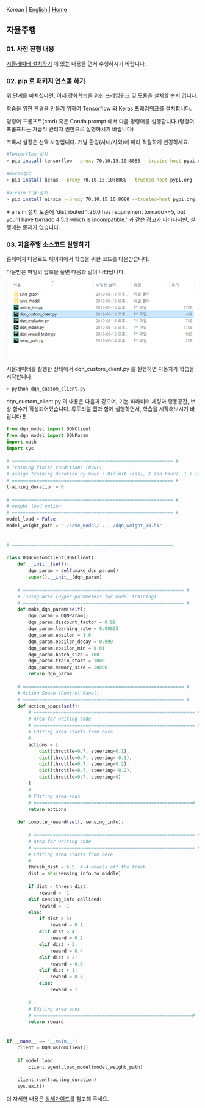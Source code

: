 Korean | [English](./Autonomous_Start_Eng.md) | [Home](../README.md)

## 자율주행 

### 01. 사전 진행 내용

[시뮬레이터 설치하기](./Readme.md) 에 있는 내용을 먼저 수행하시기 바랍니다.


### 02. pip 로 패키지 인스톨 하기

위 단계를 마치셨다면, 이제 강화학습을 위한 프레임워크 및 모듈을 설치할 순서 입니다.

학습을 위한 환경을 만들기 위하여 Tensorflow 와 Keras 프레임워크를 설치합니다.

명령어 프롬프트(cmd) 혹은 Conda prompt 에서 다음 명령어를 실행합니다.(명령어 프롬프트는 가급적 관리자 권한으로 실행하시기 바랍니다)

프록시 설정은 선택 사항입니다. 개발 환경(사내/사외)에 따라 적절하게 변경하세요.

```bash
#Tensorflow 설치
> pip install tensorflow --proxy 70.10.15.10:8080 --trusted-host pypi.org
        
#Keras설치
> pip install keras --proxy 70.10.15.10:8080 --trusted-host pypi.org
        
#airsim 모듈 설치
> pip install airsim --proxy 70.10.15.10:8080 --trusted-host pypi.org
```     

※ airsim 설치 도중에 'distributed 1.26.0 has requirement tornado>=5, but you'll have tornado 4.5.3 which is incompatible.' 과 같은 경고가 나타나지만, 실행에는 문제가 없습니다.


### 03. 자율주행 소스코드 실행하기

홈페이지 다운로드 페이지에서 학습을 위한 코드를 다운받습니다.

다운받은 파일의 압축을 풀면 다음과 같이 나타납니다.

<img src='./Images/10.png'>


시뮬레이터를 실행한 상태에서 dqn_custom_client.py 를 실행하면 자동차가 학습을 시작합니다.
```bash
> python dqn_custom_client.py
```

dqn_custom_client.py 의 내용은 다음과 같으며, 기본 파라미터 세팅과 행동공간, 보상 함수가 작성되어있습니다. 튜토리얼 맵과 함께 실행하면서, 학습을 시작해보시기 바랍니다 !!

```python
from dqn_model import DQNClient
from dqn_model import DQNParam
import math
import sys

# =========================================================== #
# Training finish conditions (hour)
# assign training duration by hour : 0(limit less), 1 (an hour), 1.5 (an hour and half) ...
# =========================================================== #
training_duration = 0

# =========================================================== #
# weight load option
# =========================================================== #
model_load = False
model_weight_path = "./save_model/ ... /dqn_weight_00.h5"


# ===========================================================

class DQNCustomClient(DQNClient):
    def __init__(self):
        dqn_param = self.make_dqn_param()
        super().__init__(dqn_param)

    # =========================================================== #
    # Tuning area (Hyper-parameters for model training)
    # =========================================================== #
    def make_dqn_param(self):
        dqn_param = DQNParam()
        dqn_param.discount_factor = 0.99
        dqn_param.learning_rate = 0.00025
        dqn_param.epsilon = 1.0
        dqn_param.epsilon_decay = 0.999
        dqn_param.epsilon_min = 0.01
        dqn_param.batch_size = 100
        dqn_param.train_start = 1000
        dqn_param.memory_size = 20000
        return dqn_param

    # =========================================================== #
    # Action Space (Control Panel)
    # =========================================================== #
    def action_space(self):
        # =========================================================== #
        # Area for writing code
        # =========================================================== #
        # Editing area starts from here
        #
        actions = [
            dict(throttle=0.7, steering=0.1),
            dict(throttle=0.7, steering=-0.1),
            dict(throttle=0.7, steering=0.2),
            dict(throttle=0.7, steering=-0.2),
            dict(throttle=0.7, steering=0)
        ]
        #
        # Editing area ends
        # ==========================================================#
        return actions

    def compute_reward(self, sensing_info):

        # =========================================================== #
        # Area for writing code
        # =========================================================== #
        # Editing area starts from here
        #
        thresh_dist = 6.5  # 4 wheels off the track
        dist = abs(sensing_info.to_middle)

        if dist > thresh_dist:
            reward = -1
        elif sensing_info.collided:
            reward = -1
        else:
            if dist > 5:
                reward = 0.1
            elif dist > 4:
                reward = 0.2
            elif dist > 3:
                reward = 0.4
            elif dist > 2:
                reward = 0.6
            elif dist > 1:
                reward = 0.8
            else:
                reward = 1

        #
        # Editing area ends
        # ==========================================================#
        return reward


if __name__ == "__main__":
    client = DQNCustomClient()

    if model_load:
        client.agent.load_model(model_weight_path)

    client.run(training_duration)
    sys.exit()

```

더 자세한 내용은 [상세가이드](../Guide/Autonomous_Detail.md)를 참고해 주세요.
